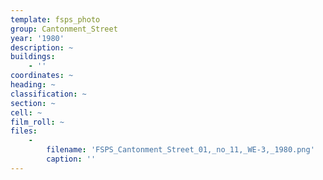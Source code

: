 ```yaml
---
template: fsps_photo
group: Cantonment_Street
year: '1980'
description: ~
buildings:
    - ''
coordinates: ~
heading: ~
classification: ~
section: ~
cell: ~
film_roll: ~
files:
    -
        filename: 'FSPS_Cantonment_Street_01,_no_11,_WE-3,_1980.png'
        caption: ''
---
```

